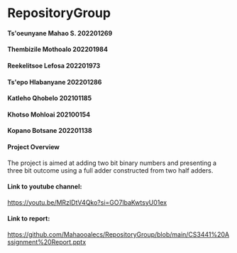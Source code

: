 # RepositoryGroup
#### Ts'oeunyane Mahao S. 202201269
#### Thembizile Mothoalo  202201984
#### Reekelitsoe Lefosa   202201973 
#### Ts'epo Hlabanyane    202201286
#### Katleho Qhobelo      202101185
#### Khotso Mohloai       202100154
#### Kopano Botsane       202201138

#### Project Overview
The project is aimed at adding two bit binary numbers and presenting a three bit outcome 
using a full adder constructed from two half adders.


#### Link to youtube channel:
https://youtu.be/MRzIDtV4Qko?si=GO7lbaKwtsyU01ex

#### Link to report:
https://github.com/Mahaooalecs/RepositoryGroup/blob/main/CS3441%20Assignment%20Report.pptx

